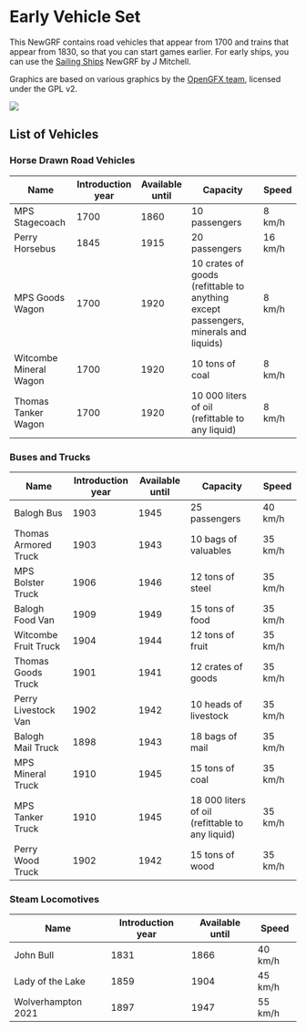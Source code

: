 # Early Vehicle Set

This NewGRF contains road vehicles that appear from 1700 and trains that appear from 1830, so that you can start games earlier. For early ships, you can use the [Sailing Ships](https://www.tt-forums.net/viewtopic.php?t=49040) NewGRF by J Mitchell.

Graphics are based on various graphics by the [OpenGFX team](https://github.com/OpenTTD/OpenGFX), licensed under the GPL v2.

![](https://i.stack.imgur.com/HFCUQ.png)

## List of Vehicles
### Horse Drawn Road Vehicles

Name | Introduction year | Available until | Capacity | Speed
---- | ----------------- | --------------- | -------- | -----
MPS Stagecoach | 1700 | 1860 | 10 passengers | 8 km/h
Perry Horsebus | 1845 | 1915 | 20 passengers | 16 km/h
MPS Goods Wagon | 1700 | 1920 | 10 crates of goods (refittable to anything except passengers, minerals and liquids) | 8 km/h
Witcombe Mineral Wagon | 1700 | 1920 | 10 tons of coal | 8 km/h
Thomas Tanker Wagon | 1700 | 1920 | 10 000 liters of oil (refittable to any liquid) | 8 km/h

### Buses and Trucks

Name | Introduction year | Available until | Capacity | Speed
---- | ----------------- | --------------- | -------- | -----
Balogh Bus | 1903 | 1945 | 25 passengers | 40 km/h
Thomas Armored Truck | 1903 | 1943 | 10 bags of valuables | 35 km/h
MPS Bolster Truck | 1906 | 1946 | 12 tons of steel | 35 km/h
Balogh Food Van | 1909 | 1949 | 15 tons of food | 35 km/h
Witcombe Fruit Truck | 1904 | 1944 | 12 tons of fruit | 35 km/h
Thomas Goods Truck | 1901 | 1941 | 12 crates of goods | 35 km/h
Perry Livestock Van | 1902 | 1942 | 10 heads of livestock | 35 km/h
Balogh Mail Truck | 1898 | 1943 | 18 bags of mail | 35 km/h
MPS Mineral Truck | 1910 | 1945 | 15 tons of coal | 35 km/h
MPS Tanker Truck | 1910 | 1945 | 18 000 liters of oil (refittable to any liquid) | 35 km/h
Perry Wood Truck | 1902 | 1942 | 15 tons of wood | 35 km/h

### Steam Locomotives

Name | Introduction year | Available until | Speed
---- | ----------------- | --------------- | -----
John Bull | 1831 | 1866 | 40 km/h
Lady of the Lake | 1859 | 1904 | 45 km/h
Wolverhampton 2021 | 1897 | 1947 | 55 km/h
